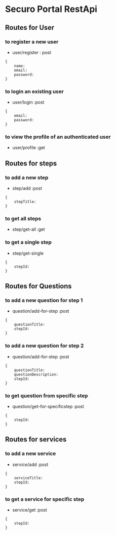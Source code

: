 # Securo Portal RestApi

## Routes for User

### to register a new user

- user/register : post

```
{
    name:
    email:
    password:
}
```

### to login an existing user

- user/login :post

```
{
    email:
    password:
}
```

### to view the profile of an authenticated user

- user/profile :get

## Routes for steps

### to add a new step

- step/add :post

```
{
    stepTitle:
}
```

### to get all steps

- step/get-all :get

### to get a single step

- step/get-single

```
{
    stepId:
}
```

## Routes for Questions

### to add a new question for step 1

- question/add-for-step :post

```
{
    questionTitle:
    stepId:
}
```

### to add a new question for step 2

- question/add-for-step :post

```
{
    questionTitle:
    questionDescription:
    stepId:
}
```

### to get question from specific step

- question/get-for-specificstep :post

```
{
    stepId:
}
```

## Routes for services

### to add a new service

- service/add :post

```
{
    serviceTitle:
    stepId:
}
```

### to get a service for specific step

- service/get :post

```
{
    stepId:
}
```
